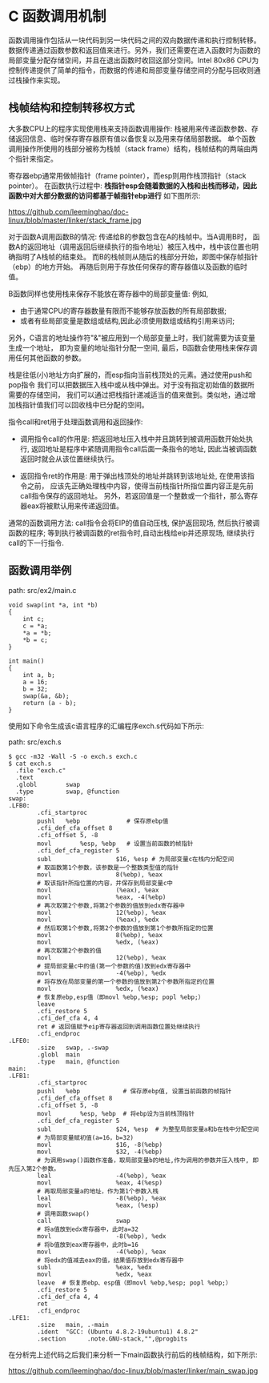 C 函数调用机制
================================================================================

函数调用操作包括从一块代码到另一块代码之间的双向数据传递和执行控制转移。
数据传递通过函数参数和返回值来进行。另外，我们还需要在进入函数时为函数的
局部变量分配存储空间，并且在退出函数时收回这部分空间。Intel 80x86 CPU为
控制传递提供了简单的指令，而数据的传递和局部变量存储空间的分配与回收则通过栈操作来实现。

栈帧结构和控制转移权方式
--------------------------------------------------------------------------------

大多数CPU上的程序实现使用栈来支持函数调用操作:
栈被用来传递函数参数、存储返回信息、临时保存寄存器原有值以备恢复以及用来存储局部数据。
单个函数调用操作所使用的栈部分被称为栈帧（stack frame）结构，栈帧结构的两端由两个指针来指定。

寄存器ebp通常用做帧指针（frame pointer），而esp则用作栈顶指针（stack pointer）。
在函数执行过程中: **栈指针esp会随着数据的入栈和出栈而移动，因此函数中对大部分数据的访问都基于帧指针ebp进行**
如下图所示:

https://github.com/leeminghao/doc-linux/blob/master/linker/stack_frame.jpg

对于函数A调用函数B的情况: 传递给B的参数包含在A的栈帧中。当A调用B时，
函数A的返回地址（调用返回后继续执行的指令地址）被压入栈中，栈中该位置也明确指明了A栈帧的结束处。
而B的栈帧则从随后的栈部分开始，即图中保存帧指针（ebp）的地方开始。
再随后则用于存放任何保存的寄存器值以及函数的临时值。

B函数同样也使用栈来保存不能放在寄存器中的局部变量值:
例如,

* 由于通常CPU的寄存器数量有限而不能够存放函数的所有局部数据;
* 或者有些局部变量是数组或结构,因此必须使用数组或结构引用来访问;

另外，C语言的地址操作符"&"被应用到一个局部变量上时，我们就需要为该变量生成一个地址，
即为变量的地址指针分配一空间, 最后，B函数会使用栈来保存调用任何其他函数的参数。

栈是往低(小)地址方向扩展的，而esp指向当前栈顶处的元素。通过使用push和pop指令
我们可以把数据压入栈中或从栈中弹出。对于没有指定初始值的数据所需要的存储空间，
我们可以通过把栈指针递减适当的值来做到。类似地，通过增加栈指针值我们可以回收栈中已分配的空间。

指令call和ret用于处理函数调用和返回操作:

* 调用指令call的作用是: 把返回地址压入栈中并且跳转到被调用函数开始处执行,
  返回地址是程序中紧随调用指令call后面一条指令的地址, 因此当被调函数返回时就会从该位置继续执行。

* 返回指令ret的作用是: 用于弹出栈顶处的地址并跳转到该地址处, 在使用该指令之前，
  应该先正确处理栈中内容，使得当前栈指针所指位置内容正是先前call指令保存的返回地址。
  另外，若返回值是一个整数或一个指针，那么寄存器eax将被默认用来传递返回值。

通常的函数调用方法:
call指令会将EIP的值自动压栈, 保护返回现场, 然后执行被调函数的程序;
等到执行被调函数的ret指令时,自动出栈给eip并还原现场, 继续执行call的下一行指令.

函数调用举例
--------------------------------------------------------------------------------

path: src/ex2/main.c

```
void swap(int *a, int *b)
{
    int c;
    c = *a;
    *a = *b;
    *b = c;
}

int main()
{
    int a, b;
    a = 16;
    b = 32;
    swap(&a, &b);
    return (a - b);
}
```

使用如下命令生成该c语言程序的汇编程序exch.s代码如下所示:

path: src/exch.s
```
$ gcc -m32 -Wall -S -o exch.s exch.c
$ cat exch.s
  .file "exch.c"
  .text
  .globl        swap
  .type         swap, @function
swap:
.LFB0:
        .cfi_startproc
        pushl   %ebp             # 保存原ebp值
        .cfi_def_cfa_offset 8
        .cfi_offset 5, -8
        movl        %esp, %ebp   # 设置当前函数的帧指针
        .cfi_def_cfa_register 5
        subl                  $16, %esp # 为局部变量c在栈内分配空间
        # 取函数第1个参数，该参数是一个整数类型值的指针
        movl                  8(%ebp), %eax
        # 取该指针所指位置的内容，并保存到局部变量c中
        movl                  (%eax), %eax
        movl                  %eax, -4(%ebp)
        # 再次取第2个参数,将第2个参数的值放到edx寄存器中
        movl                  12(%ebp), %eax
        movl                  (%eax), %edx
        # 然后取第1个参数,将第2个参数的值放到第1个参数所指定的位置
        movl                  8(%ebp), %eax
        movl                  %edx, (%eax)
        # 再次取第2个参数的值
        movl                  12(%ebp), %eax
        # 提局部变量c中的值(第一个参数的值)放到edx寄存器中
        movl                  -4(%ebp), %edx
        # 将存放在局部变量的第一个参数的值放到第2个参数所指定的位置
        movl                  %edx, (%eax)
        # 恢复原ebp,esp值（即movl %ebp,%esp; popl %ebp;）
        leave
        .cfi_restore 5
        .cfi_def_cfa 4, 4
        ret # 返回值赋予eip寄存器返回到调用函数位置处继续执行
        .cfi_endproc
.LFE0:
        .size   swap, .-swap
        .globl  main
        .type   main, @function
main:
.LFB1:
        .cfi_startproc
        pushl   %ebp            # 保存原ebp值, 设置当前函数的帧指针
        .cfi_def_cfa_offset 8
        .cfi_offset 5, -8
        movl        %esp, %ebp  # 将ebp设为当前栈顶指针
        .cfi_def_cfa_register 5
        subl                  $24, %esp  # 为整型局部变量a和b在栈中分配空间
        # 为局部变量赋初值(a=16，b=32)
        movl                  $16, -8(%ebp)
        movl                  $32, -4(%ebp)
        # 为调用swap()函数作准备，取局部变量b的地址,作为调用的参数并压入栈中, 即先压入第2个参数。
        leal                  -4(%ebp), %eax
        movl                  %eax, 4(%esp)
        # 再取局部变量a的地址，作为第1个参数入栈
        leal                  -8(%ebp), %eax
        movl                  %eax, (%esp)
        # 调用函数swap()
        call                  swap
        # 将a值放到edx寄存器中，此时a=32
        movl                  -8(%ebp), %edx
        # 将b值放到eax寄存器中，此时b=16
        movl                  -4(%ebp), %eax
        # 将edx的值减去eax的值，结果值存放到edx寄存器中
        subl                  %eax, %edx
        movl                  %edx, %eax
        leave  # 恢复原ebp、esp值（即movl %ebp,%esp; popl %ebp;）
        .cfi_restore 5
        .cfi_def_cfa 4, 4
        ret
        .cfi_endproc
.LFE1:
        .size   main, .-main
        .ident  "GCC: (Ubuntu 4.8.2-19ubuntu1) 4.8.2"
        .section      .note.GNU-stack,"",@progbits
```

在分析完上述代码之后我们来分析一下main函数执行前后的栈帧结构，如下所示:

https://github.com/leeminghao/doc-linux/blob/master/linker/main_swap.jpg